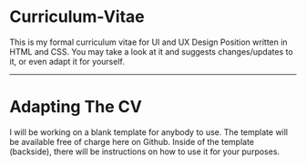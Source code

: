 # Curriculum-Vitae

This is my formal curriculum vitae for UI and UX Design Position written in HTML and CSS. You may take a look at it and suggests changes/updates to it, or even adapt it for yourself.

***

# Adapting The CV
I will be working on a blank template for anybody to use. The template will be available free of charge here on Github. Inside of the template (backside), there will be instructions on how to use it for your purposes.
